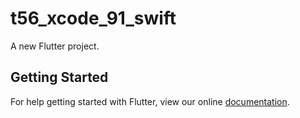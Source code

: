 # t56_xcode_91_swift

A new Flutter project.

## Getting Started

For help getting started with Flutter, view our online
[documentation](http://flutter.io/).
